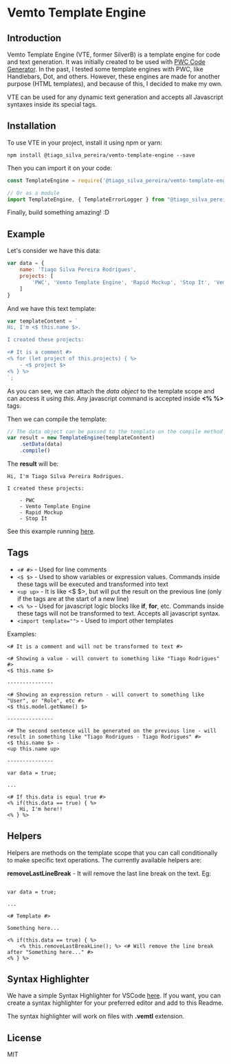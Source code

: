 # Vemto Template Engine

## Introduction

Vemto Template Engine (VTE, former SilverB) is a template engine for code and text generation. It was initially created to be used with [PWC Code Generator](https://github.com/pwc-code-generator/pwc). In the past, I tested some template engines with PWC, like Handlebars, Dot, and others. However, these engines are made for another purpose (HTML templates), and because of this, I decided to make my own.

VTE can be used for any dynamic text generation and accepts all Javascript syntaxes inside its special tags.

## Installation

To use VTE in your project, install it using npm or yarn:

```
npm install @tiago_silva_pereira/vemto-template-engine --save
```
Then you can import it on your code:

```Javascript
const TemplateEngine = require('@tiago_silva_pereira/vemto-template-engine');

// Or as a module
import TemplateEngine, { TemplateErrorLogger } from "@tiago_silva_pereira/vemto-template-engine"

```

Finally, build something amazing! :D

## Example

Let's consider we have this data:

```Javascript
var data = {
    name: 'Tiago Silva Pereira Rodrigues',
    projects: [
        'PWC', 'Vemto Template Engine', 'Rapid Mockup', 'Stop It', 'Vemto', 'Vote Hub', 'Reading Light'
    ]
}
```

And we have this text template:

```Javascript
var templateContent = `
Hi, I'm <$ this.name $>.

I created these projects:

<# It is a comment #>
<% for (let project of this.projects) { %>
    - <$ project $>
<% } %>
`;
```

As you can see, we can attach the *data object* to the template scope and can access it using *this*. Any javascript command is accepted inside **<% %>** tags.

Then we can compile the template:

```Javascript
// The data object can be passed to the template on the compile method
var result = new TemplateEngine(templateContent)
    .setData(data)
    .compile()

```

The **result** will be:

```
Hi, I'm Tiago Silva Pereira Rodrigues.

I created these projects:

    - PWC
    - Vemto Template Engine
    - Rapid Mockup
    - Stop It
```

See this example running [here](https://runkit.com/embed/rg5rwen7nmdt).

## Tags

- ```<# #>``` - Used for line comments
- ```<$ $>``` - Used to show variables or expression values. Commands inside these tags will be executed and transformed into text
- ```<up up>``` - It is like <$ $>, but will put the result on the previous line (only if the tags are at the start of a new line)
- ```<% %>``` - Used for javascript logic blocks like **if**, **for**, etc. Commands inside these tags will not be transformed to text. Accepts all javascript syntax.
- ```<import template="">``` - Used to import other templates

Examples:

```
<# It is a comment and will not be transformed to text #>

<# Showing a value - will convert to something like "Tiago Rodrigues" #>
<$ this.name $>

---------------

<# Showing an expression return - will convert to something like "User", or "Role", etc #>
<$ this.model.getName() $>

---------------

<# The second sentence will be generated on the previous line - will result in something like "Tiago Rodrigues - Tiago Rodrigues" #>
<$ this.name $> -
<up this.name up>

---------------

var data = true;

...

<# If this.data is equal true #>
<% if(this.data == true) { %>
    Hi, I'm here!!
<% } %>

```

## Helpers

Helpers are methods on the template scope that you can call conditionally to make specific text operations. The currently available helpers are:

**removeLastLineBreak** - It will remove the last line break on the text. Eg:

```

var data = true;

...

<# Template #>

Something here...

<% if(this.data == true) { %>
    <% this.removeLastBreakLine(); %> <# Will remove the line break after "Something here..." #>
<% } %>
```

## Syntax Highlighter

We have a simple Syntax Highlighter for VSCode [here](https://github.com/TiagoSilvaPereira/vemto-template-engine-syntax-vscode). If you want, you can create a syntax highlighter for your preferred editor and add to this Readme.

The syntax highlighter will work on files with **.vemtl** extension.

## License
MIT